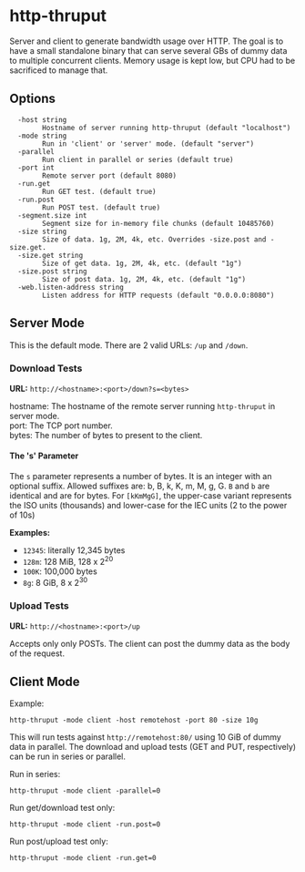 # http-thruput

Server and client to generate bandwidth usage over HTTP.
The goal is to have a small standalone binary that can serve several GBs of dummy data to multiple concurrent clients.
Memory usage is kept low, but CPU had to be sacrificed to manage that.

## Options
```
  -host string
    	Hostname of server running http-thruput (default "localhost")
  -mode string
    	Run in 'client' or 'server' mode. (default "server")
  -parallel
    	Run client in parallel or series (default true)
  -port int
    	Remote server port (default 8080)
  -run.get
    	Run GET test. (default true)
  -run.post
    	Run POST test. (default true)
  -segment.size int
    	Segment size for in-memory file chunks (default 10485760)
  -size string
    	Size of data. 1g, 2M, 4k, etc. Overrides -size.post and -size.get.
  -size.get string
    	Size of get data. 1g, 2M, 4k, etc. (default "1g")
  -size.post string
    	Size of post data. 1g, 2M, 4k, etc. (default "1g")
  -web.listen-address string
    	Listen address for HTTP requests (default "0.0.0.0:8080")
```

## Server Mode

This is the default mode.
There are 2 valid URLs: `/up` and `/down`.

### Download Tests

__URL:__ `http://<hostname>:<port>/down?s=<bytes>`

hostname: The hostname of the remote server running `http-thruput` in server mode.  
port: The TCP port number.  
bytes: The number of bytes to present to the client.  

#### The 's' Parameter

The `s` parameter represents a number of bytes.
It is an integer with an optional suffix.
Allowed suffixes are: b, B, k, K, m, M, g, G.
`B` and `b` are identical and are for bytes.
For `[kKmMgG]`, the upper-case variant represents the ISO units (thousands) and lower-case for the IEC units (2 to the power of 10s)

__Examples:__
- `12345`: literally 12,345 bytes
- `128m`: 128 MiB, 128 x 2<sup>20</sup>
- `100K`: 100,000 bytes
- `8g`: 8 GiB, 8 x 2<sup>30</sup>


### Upload Tests

__URL:__ `http://<hostname>:<port>/up`

Accepts only only POSTs.
The client can post the dummy data as the body of the request.

## Client Mode

Example:
```
http-thruput -mode client -host remotehost -port 80 -size 10g
```
This will run tests against `http://remotehost:80/` using 10 GiB of dummy data in parallel.
The download and upload tests (GET and PUT, respectively) can be run in series or parallel.

Run in series:
```
http-thruput -mode client -parallel=0
```

Run get/download test only:
```
http-thruput -mode client -run.post=0
```

Run post/upload test only:
```
http-thruput -mode client -run.get=0
```

